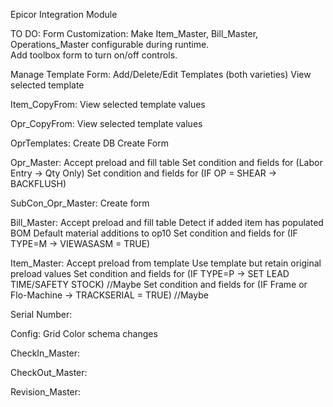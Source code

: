 ﻿Epicor Integration Module

TO DO:
Form Customization:
Make Item_Master, Bill_Master, Operations_Master configurable during runtime.  
Add toolbox form to turn on/off controls.

Manage Template Form:
Add/Delete/Edit Templates (both varieties)
View selected template

Item_CopyFrom:
View selected template values

Opr_CopyFrom:
View selected template values

OprTemplates:
Create DB
Create Form

Opr_Master:
Accept preload and fill table
Set condition and fields for (Labor Entry -> Qty Only)
Set condition and fields for (IF OP = SHEAR -> BACKFLUSH)

SubCon_Opr_Master:
Create form

Bill_Master:
Accept preload and fill table
Detect if added item has populated BOM
Default material additions to op10
Set condition and fields for (IF TYPE=M -> VIEWASASM = TRUE)

Item_Master:
Accept preload from template
Use template but retain original preload values
Set condition and fields for (IF TYPE=P -> SET LEAD TIME/SAFETY STOCK) //Maybe
Set condition and fields for (IF Frame or Flo-Machine -> TRACKSERIAL = TRUE) //Maybe

Serial Number:

Config:
Grid Color schema changes

CheckIn_Master:

CheckOut_Master:

Revision_Master:


